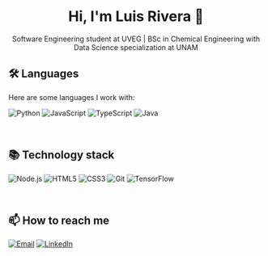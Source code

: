 <div align="center">

# Hi, I'm Luis Rivera 👋

Software Engineering student at UVEG | BSc in Chemical Engineering with Data Science specialization at UNAM

</div>

## 🛠️ Languages

Here are some languages I work with:

![Python](https://img.shields.io/badge/-Python-3776AB?style=flat-square&logo=python&logoColor=white)
![JavaScript](https://img.shields.io/badge/-JavaScript-F7DF1E?style=flat-square&logo=javascript&logoColor=black)
![TypeScript](https://img.shields.io/badge/-TypeScript-3178C6?style=flat-square&logo=typescript&logoColor=white)
![Java](https://img.shields.io/badge/-Java-007396?style=flat-square&logo=java&logoColor=white)

<br/>

## 📚 Technology stack

![Node.js](https://img.shields.io/badge/-Node.js-339933?style=flat-square&logo=node.js&logoColor=white)
![HTML5](https://img.shields.io/badge/-HTML5-E34F26?style=flat-square&logo=html5&logoColor=white)
![CSS3](https://img.shields.io/badge/-CSS3-1572B6?style=flat-square&logo=css3&logoColor=white)
![Git](https://img.shields.io/badge/-Git-F05032?style=flat-square&logo=git&logoColor=white)
![TensorFlow](https://img.shields.io/badge/-TensorFlow-FF6F00?style=flat-square&logo=tensorflow&logoColor=white)

<br/>

## 📫 How to reach me

[![Email](https://img.shields.io/badge/-Email-D14836?style=flat-square&logo=gmail&logoColor=white)](mailto:Luis_Rivera1007@hotmail.com)
[![LinkedIn](https://img.shields.io/badge/-LinkedIn-0077B5?style=flat-square&logo=linkedin&logoColor=white)](https://www.linkedin.com/in/aluisttp/)
